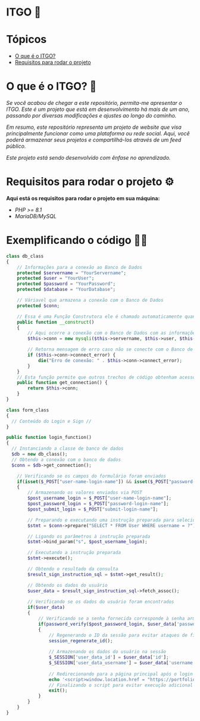 # ITGO 🌈

# Tópicos
* [O que é o ITGO?](#o-que-é-o-itgo-)
* [Requisitos para rodar o projeto](#requisitos-para-rodar-o-projeto-%EF%B8%8F)

# O que é o ITGO? 🤔

*<p>Se você acabou de chegar a este repositório, permita-me apresentar o ITGO. Este é um projeto que está em desenvolvimento há mais de um ano, passando por diversas modificações e ajustes ao longo do caminho.</p>*
*<p>Em resumo, este repositório representa um projeto de website que visa principalmente funcionar como uma plataforma ou rede social. Aqui, você poderá armazenar seus projetos e compartilhá-los através de um feed público.</p>*
*<p>Este projeto está sendo desenvolvido com ênfase no aprendizado.</p>*

# Requisitos para rodar o projeto ⚙️
**Aqui está os requisitos para rodar o projeto em sua máquina:**

  - *PHP >= 8.1*
  - *MariaDB/MySQL*

# Exemplificando o código 👨‍💻

~~~php
class db_class
{
    // Informações para a conexão ao Banco de Dados
    protected $servername = "YourServername";
    protected $user = "YourUser";
    protected $password = "YourPassword";
    protected $database = "YourDatabase"; 

    // Váriavel que armazena a conexão com o Banco de Dados
    protected $conn;

    // Essa é uma Função Construtora ele é chamado automaticamente quando um objeto da classe é instanciado.
    public function __construct()
    {
        // Aqui ocorre a conexão com o Banco de Dados com as informações passadas acima
        $this->conn = new mysqli($this->servername, $this->user, $this->password, $this->database);

        // Retorna mensagem de erro caso não se conecte com o Banco de Dados
        if ($this->conn->connect_error) {
            die("Erro de conexão: " . $this->conn->connect_error);
        }
    }
    // Esta função permite que outros trechos de código obtenham acesso à conexão com o banco de dados. Ela simplesmente retorna o objeto de conexão $conn.
    public function get_connection() {
        return $this->conn;
    }
}
~~~

~~~php
class form_class
{
  // Conteúdo do Login e Sign //
}
~~~

~~~php
public function login_function()
{
  // Instanciando a classe de banco de dados
  $db = new db_class();
  // Obtendo a conexão com o banco de dados
  $conn = $db->get_connection();

    // Verificando se os campos do formulário foram enviados
    if(isset($_POST["user-name-login-name"]) && isset($_POST["password-login-name"]) && isset($_POST["submit-login-name"]))
    {
        // Armazenando os valores enviados via POST
        $post_username_login = $_POST["user-name-login-name"];
        $post_password_login = $_POST["password-login-name"];
        $post_submit_login = $_POST["submit-login-name"];

        // Preparando e executando uma instrução preparada para selecionar o usuário com o nome de usuário fornecido
        $stmt = $conn->prepare("SELECT * FROM User WHERE username = ?");

        // Ligando os parâmetros à instrução preparada
        $stmt->bind_param("s", $post_username_login);

        // Executando a instrução preparada
        $stmt->execute();

        // Obtendo o resultado da consulta
        $result_sign_instruction_sql = $stmt->get_result();

        // Obtendo os dados do usuário
        $user_data = $result_sign_instruction_sql->fetch_assoc();
        
        // Verificando se os dados do usuário foram encontrados
        if($user_data)
        {
            // Verificando se a senha fornecida corresponde à senha armazenada no banco de dados
            if(password_verify($post_password_login, $user_data['password']))
            {
                // Regenerando o ID da sessão para evitar ataques de fixação de sessão
                session_regenerate_id();
                
                // Armazenando os dados do usuário na sessão
                $_SESSION['user_data_id'] = $user_data['id'];
                $_SESSION['user_data_username'] = $user_data['username'];
                
                // Redirecionando para a página principal após o login bem-sucedido
                echo '<script>window.location.href = "https://portfolioshared.com.br/";</script>';
                // Finalizando o script para evitar execução adicional
                exit();
            }
        }
    }
}
~~~

